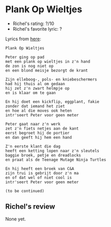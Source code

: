 # Plank Op Wieltjes

 * Richel's rating: ?/10
 * Richel's favorite lyric: ?

Lyrics from [here](https://github.com/richelbilderbeek/music/blob/master/PlankOpWieltjes.md):

```
Plank Op Wieltjes

Peter ging op pad
met een plank op wieltjes in z'n hand
de zon is nog niet op
en een blond meisje bezorgt de krant

Zijn elleboog-, pols- en kniebeschermers
had hij thuis al om gedaan
hij zet z'n zwart helmpje op 
en is klaar om te gaan

En hij doet een kickflip, eggplant, fakie
zonder dat iemand het ziet
en hoe al die moves ook heten
intr'seert Peter voor geen meter

Peter gaat naar z'n werk
zet z'n fiets netjes aan de kant
eerst begroet hij de portier
en dan geeft hij hem een hand

Z'n eerste klant die dag
heeft een ketting lopen naar z'n sleutels
baggie broek, petje en dreadlocks
en praat als de Teenage Mutage Ninja Turtles

En hij heeft een broek van C&A
zijn trui is gebrijt door z'n ma
en of dat wel of niet cool is
intr'seert Peter voor geen meter

(to be continued)
```


## Richel's review

None yet.
